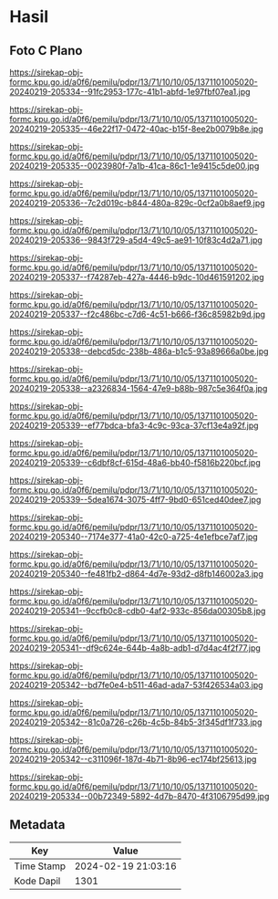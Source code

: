 # Hasil

## Foto C Plano

https://sirekap-obj-formc.kpu.go.id/a0f6/pemilu/pdpr/13/71/10/10/05/1371101005020-20240219-205334--91fc2953-177c-41b1-abfd-1e97fbf07ea1.jpg

https://sirekap-obj-formc.kpu.go.id/a0f6/pemilu/pdpr/13/71/10/10/05/1371101005020-20240219-205335--46e22f17-0472-40ac-b15f-8ee2b0079b8e.jpg

https://sirekap-obj-formc.kpu.go.id/a0f6/pemilu/pdpr/13/71/10/10/05/1371101005020-20240219-205335--0023980f-7a1b-41ca-86c1-1e9415c5de00.jpg

https://sirekap-obj-formc.kpu.go.id/a0f6/pemilu/pdpr/13/71/10/10/05/1371101005020-20240219-205336--7c2d019c-b844-480a-829c-0cf2a0b8aef9.jpg

https://sirekap-obj-formc.kpu.go.id/a0f6/pemilu/pdpr/13/71/10/10/05/1371101005020-20240219-205336--9843f729-a5d4-49c5-ae91-10f83c4d2a71.jpg

https://sirekap-obj-formc.kpu.go.id/a0f6/pemilu/pdpr/13/71/10/10/05/1371101005020-20240219-205337--f74287eb-427a-4446-b9dc-10d461591202.jpg

https://sirekap-obj-formc.kpu.go.id/a0f6/pemilu/pdpr/13/71/10/10/05/1371101005020-20240219-205337--f2c486bc-c7d6-4c51-b666-f36c85982b9d.jpg

https://sirekap-obj-formc.kpu.go.id/a0f6/pemilu/pdpr/13/71/10/10/05/1371101005020-20240219-205338--debcd5dc-238b-486a-b1c5-93a89666a0be.jpg

https://sirekap-obj-formc.kpu.go.id/a0f6/pemilu/pdpr/13/71/10/10/05/1371101005020-20240219-205338--a2326834-1564-47e9-b88b-987c5e364f0a.jpg

https://sirekap-obj-formc.kpu.go.id/a0f6/pemilu/pdpr/13/71/10/10/05/1371101005020-20240219-205339--ef77bdca-bfa3-4c9c-93ca-37cf13e4a92f.jpg

https://sirekap-obj-formc.kpu.go.id/a0f6/pemilu/pdpr/13/71/10/10/05/1371101005020-20240219-205339--c6dbf8cf-615d-48a6-bb40-f5816b220bcf.jpg

https://sirekap-obj-formc.kpu.go.id/a0f6/pemilu/pdpr/13/71/10/10/05/1371101005020-20240219-205339--5dea1674-3075-4ff7-9bd0-651ced40dee7.jpg

https://sirekap-obj-formc.kpu.go.id/a0f6/pemilu/pdpr/13/71/10/10/05/1371101005020-20240219-205340--7174e377-41a0-42c0-a725-4e1efbce7af7.jpg

https://sirekap-obj-formc.kpu.go.id/a0f6/pemilu/pdpr/13/71/10/10/05/1371101005020-20240219-205340--fe481fb2-d864-4d7e-93d2-d8fb146002a3.jpg

https://sirekap-obj-formc.kpu.go.id/a0f6/pemilu/pdpr/13/71/10/10/05/1371101005020-20240219-205341--9ccfb0c8-cdb0-4af2-933c-856da00305b8.jpg

https://sirekap-obj-formc.kpu.go.id/a0f6/pemilu/pdpr/13/71/10/10/05/1371101005020-20240219-205341--df9c624e-644b-4a8b-adb1-d7d4ac4f2f77.jpg

https://sirekap-obj-formc.kpu.go.id/a0f6/pemilu/pdpr/13/71/10/10/05/1371101005020-20240219-205342--bd7fe0e4-b511-46ad-ada7-53f426534a03.jpg

https://sirekap-obj-formc.kpu.go.id/a0f6/pemilu/pdpr/13/71/10/10/05/1371101005020-20240219-205342--81c0a726-c26b-4c5b-84b5-3f345df1f733.jpg

https://sirekap-obj-formc.kpu.go.id/a0f6/pemilu/pdpr/13/71/10/10/05/1371101005020-20240219-205342--c311096f-187d-4b71-8b96-ec174bf25613.jpg

https://sirekap-obj-formc.kpu.go.id/a0f6/pemilu/pdpr/13/71/10/10/05/1371101005020-20240219-205334--00b72349-5892-4d7b-8470-4f3106795d99.jpg


## Metadata

| Key        | Value               |
| ---------- | ------------------- |
| Time Stamp | 2024-02-19 21:03:16 |
| Kode Dapil | 1301                |



